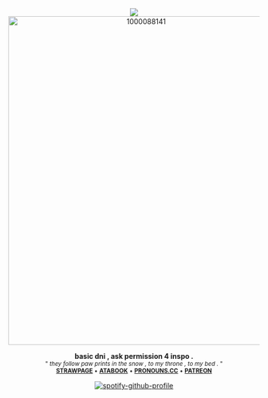<div align="center">
<img src="https://komarev.com/ghpvc/?username=dmutt7&color=5A8691&label=woof">
<br/>

<img width="537" height="658" alt="1000088141" src="https://github.com/user-attachments/assets/2e238324-0525-4e93-acb4-cfbe7390d356"/>

__basic dni , ask permission 4 inspo .__<br/><sub>" _they follow paw prints in the snow , to my throne , to my bed ._ "<br/> 
[__STRAWPAGE__](https://deemutt.straw.page) • [__ATABOOK__](https://dmutt7.atabook.org/) •  [__PRONOUNS.CC__](https://pronouns.cc/@dmutt7) •  [__PATREON__](https://www.patreon.com/c/dmutt7/about)

[![spotify-github-profile](https://spotify-github-profile.kittinanx.com/api/view?uid=hpvy7u3a5ewsaqd808vwnxcls&cover_image=true&theme=natemoo-re&show_offline=false&background_color=121212&interchange=false&bar_color=5f8f99&bar_color_cover=false)](https://github.com/kittinan/spotify-github-profile)
